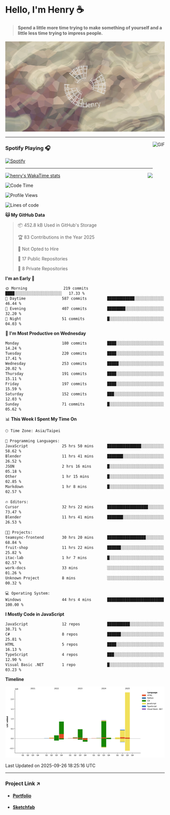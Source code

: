 # Hello, I'm Henry :coffee:

> #### Spend a little more time trying to make something of yourself and a little less time trying to impress people.
 
![](./images/cover.jpg)

---

<img align="right" alt="GIF" height="170px" src="https://media.giphy.com/media/J5B1Y8QZnzXXbLQIBu/giphy.gif" />

### Spotify Playing 🎧

[![Spotify](https://spotify-recently-played-beta.vercel.app/api/spotify)](https://open.spotify.com/user/31uznrpamxhroyd2bt7xchxgnhce)

---

<img align="right" src="https://github-readme-stats.vercel.app/api/top-langs/?username=henry5720&theme=tokyonight&hide_title=false" />

[![henry's WakaTime stats](https://github-readme-stats.vercel.app/api/wakatime?username=@henry5720&layout=compact)](https://github.com/anuraghazra/github-readme-stats)

<!--START_SECTION:waka-->
![Code Time](http://img.shields.io/badge/Code%20Time-503%20hrs%2034%20mins-blue)

![Profile Views](http://img.shields.io/badge/Profile%20Views-0-blue)

![Lines of code](https://img.shields.io/badge/From%20Hello%20World%20I%27ve%20Written-5.4%20million%20lines%20of%20code-blue)

**🐱 My GitHub Data** 

> 📦 452.8 kB Used in GitHub's Storage 
 > 
> 🏆 83 Contributions in the Year 2025
 > 
> 🚫 Not Opted to Hire
 > 
> 📜 17 Public Repositories 
 > 
> 🔑 8 Private Repositories 
 > 
**I'm an Early 🐤** 

```text
🌞 Morning                219 commits         ████░░░░░░░░░░░░░░░░░░░░░   17.33 % 
🌆 Daytime                587 commits         ████████████░░░░░░░░░░░░░   46.44 % 
🌃 Evening                407 commits         ████████░░░░░░░░░░░░░░░░░   32.20 % 
🌙 Night                  51 commits          █░░░░░░░░░░░░░░░░░░░░░░░░   04.03 % 
```
📅 **I'm Most Productive on Wednesday** 

```text
Monday                   180 commits         ████░░░░░░░░░░░░░░░░░░░░░   14.24 % 
Tuesday                  220 commits         ████░░░░░░░░░░░░░░░░░░░░░   17.41 % 
Wednesday                253 commits         █████░░░░░░░░░░░░░░░░░░░░   20.02 % 
Thursday                 191 commits         ████░░░░░░░░░░░░░░░░░░░░░   15.11 % 
Friday                   197 commits         ████░░░░░░░░░░░░░░░░░░░░░   15.59 % 
Saturday                 152 commits         ███░░░░░░░░░░░░░░░░░░░░░░   12.03 % 
Sunday                   71 commits          █░░░░░░░░░░░░░░░░░░░░░░░░   05.62 % 
```


📊 **This Week I Spent My Time On** 

```text
🕑︎ Time Zone: Asia/Taipei

💬 Programming Languages: 
JavaScript               25 hrs 50 mins      ███████████████░░░░░░░░░░   58.62 % 
Blender                  11 hrs 41 mins      ███████░░░░░░░░░░░░░░░░░░   26.52 % 
JSON                     2 hrs 16 mins       █░░░░░░░░░░░░░░░░░░░░░░░░   05.18 % 
Other                    1 hr 15 mins        █░░░░░░░░░░░░░░░░░░░░░░░░   02.85 % 
Markdown                 1 hr 8 mins         █░░░░░░░░░░░░░░░░░░░░░░░░   02.57 % 

🔥 Editors: 
Cursor                   32 hrs 22 mins      ██████████████████░░░░░░░   73.47 % 
Blender                  11 hrs 41 mins      ███████░░░░░░░░░░░░░░░░░░   26.53 % 

🐱‍💻 Projects: 
teamsync-frontend        30 hrs 20 mins      █████████████████░░░░░░░░   68.84 % 
fruit-shop               11 hrs 22 mins      ██████░░░░░░░░░░░░░░░░░░░   25.82 % 
itac-lab                 1 hr 7 mins         █░░░░░░░░░░░░░░░░░░░░░░░░   02.57 % 
work-docs                33 mins             ░░░░░░░░░░░░░░░░░░░░░░░░░   01.26 % 
Unknown Project          8 mins              ░░░░░░░░░░░░░░░░░░░░░░░░░   00.32 % 

💻 Operating System: 
Windows                  44 hrs 4 mins       █████████████████████████   100.00 % 
```

**I Mostly Code in JavaScript** 

```text
JavaScript               12 repos            ██████████░░░░░░░░░░░░░░░   38.71 % 
C#                       8 repos             ██████░░░░░░░░░░░░░░░░░░░   25.81 % 
HTML                     5 repos             ████░░░░░░░░░░░░░░░░░░░░░   16.13 % 
TypeScript               4 repos             ███░░░░░░░░░░░░░░░░░░░░░░   12.90 % 
Visual Basic .NET        1 repo              █░░░░░░░░░░░░░░░░░░░░░░░░   03.23 % 
```



**Timeline**

![Lines of Code chart](https://raw.githubusercontent.com/henry5720/henry5720/main/assets/bar_graph.png)


 Last Updated on 2025-09-26 18:25:16 UTC
<!--END_SECTION:waka-->

---

### Project Link ↗️

- #### [Portfolio](https://drive.google.com/file/d/1kb96bzn4Bhdb4pImsUvKz9Oi9cx455D2/view?usp=drivesdk)
- #### [Sketchfab](https://sketchfab.com/henry4294967296/models)

